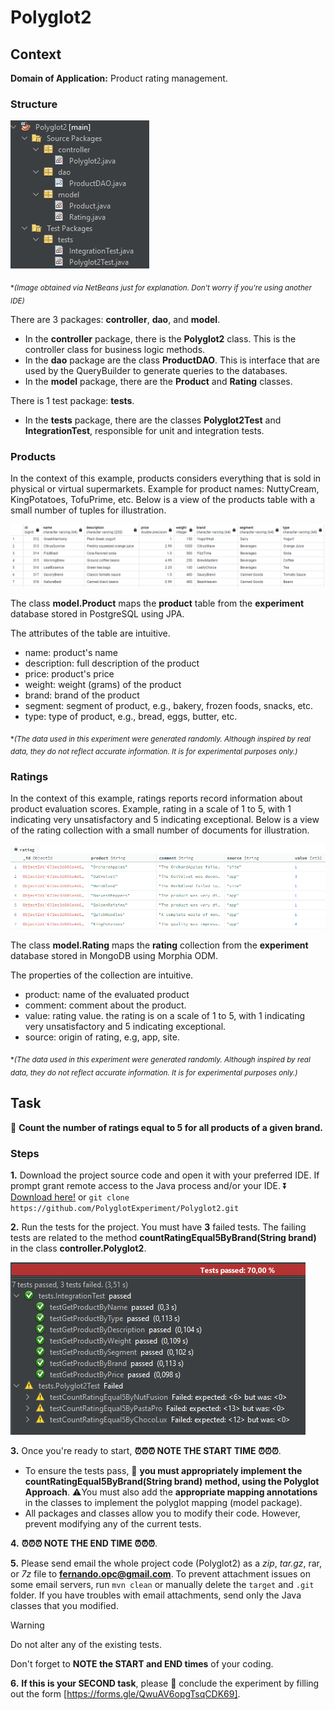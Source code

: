 # Polyglot2

## Context

**Domain of Application:** Product rating management.

### Structure

![Structure](/docs/structure.png)

<sub>*_(Image obtained via NetBeans just for explanation. Don't worry if you're using another IDE)_</sub>

There are 3 packages: **controller**, **dao**, and **model**.
- In the **controller** package, there is the **Polyglot2** class. This is the controller class for business logic methods.
- In the **dao** package are the class **ProductDAO**. This is interface that are used by the QueryBuilder to generate queries to the databases.
- In the **model** package, there are the **Product** and **Rating** classes. 

There is 1 test package: **tests**.
- In the **tests** package, there are the classes **Polyglot2Test** and **IntegrationTest**, responsible for unit and integration tests.

### Products

In the context of this example, products considers everything that is sold in physical or virtual supermarkets. Example for product names: NuttyCream, KingPotatoes, TofuPrime, etc. Below is a view of the products table with a small number of tuples for illustration.

![Table](/docs/table.png)

The class **model.Product** maps the **product** table from the **experiment** database stored in PostgreSQL using JPA.

The attributes of the table are intuitive.
- name: product's name
- description: full description of the product
- price: product's price
- weight: weight (grams) of the product
- brand: brand of the product
- segment: segment of product, e.g., bakery, frozen foods, snacks, etc.
- type: type of product, e.g., bread, eggs, butter, etc.

<sub>*_(The data used in this experiment were generated randomly. Although inspired by real data, they do not reflect accurate information. It is for experimental purposes only.)_</sub>

### Ratings

In the context of this example, ratings reports record information about product evaluation scores. Example, rating in a scale of 1 to 5, with 1 indicating very unsatisfactory and 5 indicating exceptional. Below is a view of the rating collection with a small number of documents for illustration.

![Collection](/docs/collection.png)

The class **model.Rating** maps the **rating** collection from the **experiment** database stored in MongoDB using Morphia ODM.

The properties of the collection are intuitive.
- product: name of the evaluated product
- comment: comment about the product.
- value: rating value. the rating is on a scale of 1 to 5, with 1 indicating very unsatisfactory and 5 indicating exceptional.
- source: origin of rating, e.g, app, site.

<sub>*_(The data used in this experiment were generated randomly. Although inspired by real data, they do not reflect accurate information. It is for experimental purposes only.)_</sub>

## Task

🎯 **Count the number of ratings equal to 5 for all products of a given brand.**

### Steps

**1.** Download the project source code and open it with your preferred IDE. If prompt grant remote access to the Java process and/or your IDE.
⏬ [Download here!](https://codeload.github.com/PolyglotExperiment/Polyglot2/zip/refs/heads/main) or `git clone https://github.com/PolyglotExperiment/Polyglot2.git`

**2.** Run the tests for the project. You must have **3** failed tests. The failing tests are related to the method **countRatingEqual5ByBrand(String brand)** in the class **controller.Polyglot2**.

![Tests](/docs/tests.png)

**3.** Once you're ready to start, **⏰⏰⏰ NOTE THE START TIME ⏰⏰⏰**.
- To ensure the tests pass, 🎯 **you must appropriately implement the countRatingEqual5ByBrand(String brand) method, using the Polyglot Approach**. ⚠️You must also add the **appropriate mapping annotations** in the classes to implement the polyglot mapping (model package).
- All packages and classes allow you to modify their code. However, prevent modifying any of the current tests.

**4.** **⏰⏰⏰ NOTE THE END TIME ⏰⏰⏰**.

**5.** Please send email the whole project code (Polyglot2) as a _zip_, _tar.gz_, rar, or _7z_ file to **fernando.opc@gmail.com**. To prevent attachment issues on some email servers, run `mvn clean` or manually delete the `target` and `.git` folder. If you have troubles with email attachments, send only the Java classes that you modified.
  
> [!WARNING]
> Do not alter any of the existing tests.
> 
> Don't forget to **NOTE the START and END times** of your coding.

**6.** **If this is your SECOND task**, please 🎯 conclude the experiment by filling out the form [https://forms.gle/QwuAV6opgTsqCDK69].

